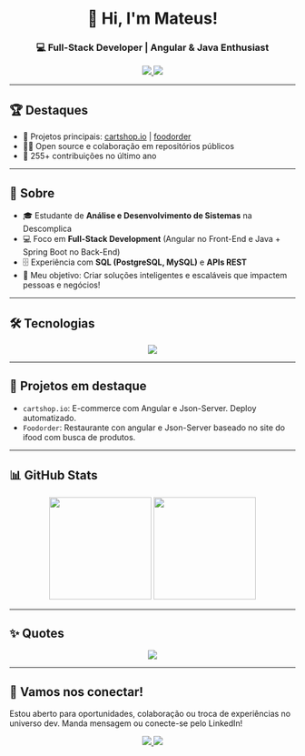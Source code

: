 <h1 align="center">👋 Hi, I'm Mateus!</h1>
<h3 align="center">💻 Full-Stack Developer | Angular & Java Enthusiast</h3>

<p align="center">
  <a href="https://linkedin.com/in/mateus-frazão-607b35174/" target="_blank">
    <img src="https://img.shields.io/badge/LinkedIn-0077B5?style=for-the-badge&logo=linkedin&logoColor=white"/>
  </a>
  <a href="mailto:mateusdev049@gmail.com">
    <img src="https://img.shields.io/badge/Gmail-D14836?style=for-the-badge&logo=gmail&logoColor=white"/>
  </a>
</p>

---

## 🏆 Destaques
- 🚀 Projetos principais: [cartshop.io](https://github.com/mateusfrazz/cartshop.io) | [foodorder](https://github.com/mateusfrazz/foodorder)
- 👨‍💻 Open source e colaboração em repositórios públicos
- 🥇 255+ contribuições no último ano

---

## 📖 Sobre  
- 🎓 Estudante de **Análise e Desenvolvimento de Sistemas** na Descomplica  
- 💻 Foco em **Full-Stack Development** (Angular no Front-End e Java + Spring Boot no Back-End)  
- 🗄️ Experiência com **SQL (PostgreSQL, MySQL)** e **APIs REST**
- 🚀 Meu objetivo: Criar soluções inteligentes e escaláveis que impactem pessoas e negócios!

---

## 🛠 Tecnologias  

<p align="center">
  <img src="https://skillicons.dev/icons?i=angular,ts,js,java,spring,nodejs,postgres,mysql,git,github,html,css" />
</p>

---

## 🌟 Projetos em destaque
- `cartshop.io`: E-commerce com Angular e Json-Server. Deploy automatizado.
- `Foodorder`: Restaurante con angular e Json-Server baseado no site do ifood com busca de produtos.


---

## 📊 GitHub Stats  

<p align="center">
  <img height="180em" src="https://github-readme-stats.vercel.app/api?username=mateusfrazz&show_icons=true&theme=radical" />
  <img height="180em" src="https://github-readme-stats.vercel.app/api/top-langs/?username=mateusfrazz&layout=compact&theme=radical" />
</p>

---

## ✨ Quotes  

<p align="center">
  <img src="https://readme-typing-svg.herokuapp.com?font=Fira+Code&duration=4000&pause=1000&color=1AF7DC&center=true&vCenter=true&width=600&lines=Programming+is+the+art+of+turning+coffee+into+code;Every+bug+you+fix+makes+you+smarter;Full+Stack+Developer+in+progress!"/>
</p>

---

## 🤝 Vamos nos conectar!
Estou aberto para oportunidades, colaboração ou troca de experiências no universo dev. Manda mensagem ou conecte-se pelo LinkedIn!

<p align="center">
  <a href="https://linkedin.com/in/mateus-frazão-607b35174/" target="_blank">
    <img src="https://img.shields.io/badge/LinkedIn-0077B5?style=for-the-badge&logo=linkedin&logoColor=white"/>
  </a>
  <a href="mailto:mateusdev049@gmail.com">
    <img src="https://img.shields.io/badge/Gmail-D14836?style=for-the-badge&logo=gmail&logoColor=white"/>
  </a>
</p>
